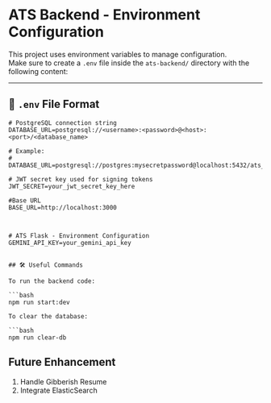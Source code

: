 # ATS Backend - Environment Configuration

This project uses environment variables to manage configuration.  
Make sure to create a `.env` file inside the `ats-backend/` directory with the following content:

---

## 📄 `.env` File Format

```env
# PostgreSQL connection string
DATABASE_URL=postgresql://<username>:<password>@<host>:<port>/<database_name>

# Example:
# DATABASE_URL=postgresql://postgres:mysecretpassword@localhost:5432/ats_db

# JWT secret key used for signing tokens
JWT_SECRET=your_jwt_secret_key_here

#Base URL
BASE_URL=http://localhost:3000



# ATS Flask - Environment Configuration
GEMINI_API_KEY=your_gemini_api_key


## 🛠️ Useful Commands

To run the backend code:

```bash
npm run start:dev

To clear the database:

```bash
npm run clear-db
```

## Future Enhancement

1. Handle Gibberish Resume
2. Integrate ElasticSearch
